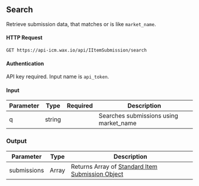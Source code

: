## Search

Retrieve submission data, that matches or is like `market_name`.

#### HTTP Request

`GET https://api-icm.wax.io/api/IItemSubmission/search`

#### Authentication

API key required. Input name is `api_token`.

#### Input

| Parameter | Type | Required | Description |
| - | - | :-: | - |
| q | string |  | Searches submissions using market_name |

### Output

| Parameter | Type | Description |
| - | - | - |
| submissions | Array | Returns Array of [Standard Item Submission Object](/IItemSubmission.md#minified-item-submission-object) |
